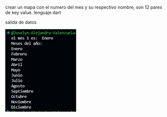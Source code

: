 crear un mapa con el numero  del mes y su respectivo nombre, son 12 pares de key value. lenguaje dart

salida de datos

![alt text](image-5.png)